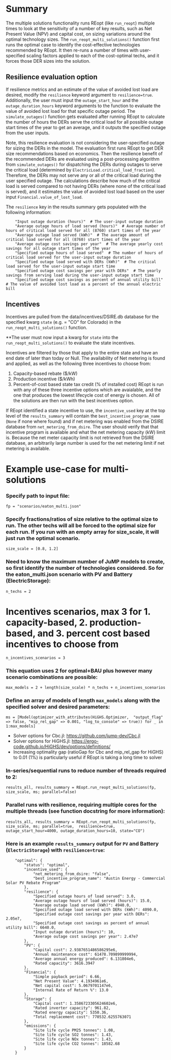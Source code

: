 # Summary
The multiple solutions functionality runs REopt (like `run_reopt`) multiple times to look at the
sensitivity of a number of key results, such as Net Present Value (NPV) and capital cost, on
sizing variations around the optimal technology sizes. The `run_reopt_multi_solutions()` function first runs the optimal case to
identify the cost-effective technologies recommended by REopt. It then re-runs a number of times with user-specified scaling factors applied to each of the cost-optimal techs, and it forces those DER sizes into the solution.

## Resilience evaluation option
If resilience metrics and an estimate of the value of avoided lost load are desired, modify the `resilience` keyword argument to `resilience=true`. Additionally, the user must input the `outage_start_hour` and the `outage_duration_hours` keyword arguments to the function to evaluate the value of avoided lost load for that specific outage period. The `simulate_outages()` function gets evaluated after running REopt to calculate the number of hours the DERs serve the critical load for all possible outage start times of the year to get an average, and it outputs the specified outage from the user inputs.

Note, this resilience evaluation is not considering the user-specified outage for sizing the DERs in the model. The evaluation first runs REopt to get DER size recommendations based on economics. Then the resilience benefit of the recommended DERs are evaluated using a post-processing algorithm from `simulate_outages()` for dispatching the DERs during outages to serve the critical load (determined by `ElectricLoad.critical_load_fraction`). Therefore, the DERs may not serve any or all of the critical load during the user specified outage. The calculations describe how much of the critical load is served compared to not having DERs (where none of the critical load is served), and it estimates the value of avoided lost load based on the user input `Financial.value_of_lost_load`.

The `resilience` key in the results summary gets populated with the following information:
```
    "Input outage duration (hours)"  # The user-input outage duration
    "Average outage hours of load served (hours)"  # Average number of hours of critical load served for all (8760) start times of the year
    "Average outage load served (kWh)"  # The average amount of critical load served for all (8760) start times of the year
    "Average outage cost savings per year"  # The average yearly cost savings for all outage start times of the year 
    "Specified outage hours of load served"  # The number of hours of critical load served for the user-input outage duration
    "Specified outage load served with DERs (kWh)"  # The critical load served for the user-input outage start time
    "Specified outage cost savings per year with DERs"  # The yearly savings from serving load during the user-input outage start time
    "Specified outage cost savings as percent of annual utility bill"  # The value of avoided lost load as a percent of the annual electric bill
```

## Incentives
Incentives are pulled from the data/incentives/DSIRE.db database for the specified kwarg `state` (e.g. = "CO" for Colorado) in the `run_reopt_multi_solutions()` function. 

**The user must now input a kwarg for `state` into the `run_reopt_multi_solutions()` to evaluate the state incentives.

Incentives are filtered by those that apply to the entire state and have an end date of later than today or Null. The availability of Net metering is found and applied, as well as the following three incentives to choose from:
1. Capacity-based rebate ($/kW)
2. Production incentive ($/kWh)
3. Percent-of-cost based state tax credit (% of installed cost)
REopt is run with any of these three incentive options which are avaialable, and the one that produces the lowest lifecycle cost of energy is chosen. All of the solutions are then run with the best incentives option.

If REopt identified a state incentive to use, the `incentive_used` key at the top level of the `results_summary` will contain the `best_incentive_program_name` (`None` if none where found) and if net metering was enabled from the DSIRE database from `net_metering_from_dsire`. The user should verify that that incentive program is available and what the net metering capacity (kW) limit is. Because the net meter capacity limit is not retrieved from the DSIRE database, an arbitrarily large number is used for the net metering limit if net metering is available.

# Example use-case for multi-solutions
### Specify path to input file:
`fp = "scenarios/eaton_multi.json"`

### Specify fractions/ratios of size relative to the optimal size to run. The other techs will all be forced to the optimal size for each run. If you run with an empty array for size_scale, it will just run the optimal scenario.
`size_scale = [0.8, 1.2]`
### Need to know the maximum number of JuMP models to create, so first identify the number of technologies considered. So for the eaton_multi.json scenario with PV and Battery (ElectricStorage):
`n_techs = 2`
# Incentives scenarios, max 3 for 1. capacity-based, 2. production-based, and 3. percent cost based incentives to choose from
`n_incentives_scenarios = 3`
### This equation uses 2 for optimal+BAU plus however many scenario combinations are possible:
`max_models = 2 + length(size_scale) * n_techs + n_incentives_scenarios`
### Define an array of models of length `max_models` along with the specified solver and desired parameters:
`ms = [Model(optimizer_with_attributes(HiGHS.Optimizer, 
    "output_flag" => false, "mip_rel_gap" => 0.001, "log_to_console" => true)) for _ in 1:max_models]`
- Solver options for Cbc.jl: https://github.com/jump-dev/Cbc.jl
- Solver options for HiGHS.jl:  https://ergo-code.github.io/HiGHS/dev/options/definitions/
- Increasing optimality gap (ratioGap for Cbc and mip_rel_gap for HiGHS) to 0.01 (1%) is particularly useful if REopt is taking a long time to solver
### In-series/sequential runs to reduce number of threads required to 2:
`results_all, results_summary = REopt.run_reopt_multi_solutions(fp, size_scale, ms; parallel=false)`

### Parallel runs with resilience, requiring multiple cores for the multiple threads (see function docstring for more information):
`results_all, results_summary = REopt.run_reopt_multi_solutions(fp, size_scale, ms; parallel=true,  resilience=true, outage_start_hour=4000, outage_duration_hours=10, state="CO")`

### Here is an example `results_summary` output for `PV` and Battery (`ElectricStorage`) with `resilience=true`:
```
    "optimal": {
        "status": "optimal",
        "incentive_used": {
            "net_metering_from_dsire: "false",
            "best_incentive_program_name": "Austin Energy - Commercial Solar PV Rebate Program"
        },
        "resilience": {
            "Specified outage hours of load served": 3.0,
            "Average outage hours of load served (hours)": 15.0,
            "Average outage load served (kWh)": 4940.0,
            "Specified outage load served with DERs (kWh)": 4090.0,
            "Specified outage cost savings per year with DERs": 2.05e7,
            "Specified outage cost savings as percent of annual utility bill": 6640.0,
            "Input outage duration (hours)": 10,
            "Average outage cost savings per year": 2.47e7
        },
        "PV": {
            "Capital cost": 2.9387651486586295e6,
            "Annual maintenance cost": 61478.709899999994,
            "Average annual energy produced": 6.131804e6,
            "Rated capacity": 3616.3947
        },
        "Financial": {
            "Simple payback period": 6.66,
            "Net Present Value": 4.1934961e6,
            "Net capital cost": 5.0679701147e6,
            "Internal Rate of Return %": 13.0
        },
        "Storage": {
            "Capital cost": 1.3586723305624602e6,
            "Rated inverter capacity": 961.82,
            "Rated energy capacity": 5350.36,
            "Total replacement cost": 770532.6255763071
        },
        "emissions": {
            "Site life cycle PM25 tonnes": 1.08,
            "Site life cycle SO2 tonnes": 1.43,
            "Site life cycle NOx tonnes": 1.43,
            "Site life cycle CO2 tonnes": 18582.68
        }
    }
```